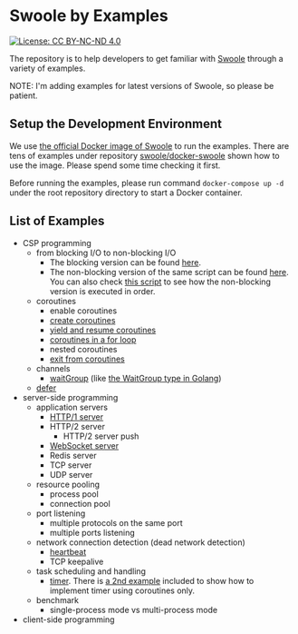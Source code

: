 # Swoole by Examples

[![License: CC BY-NC-ND 4.0](https://img.shields.io/badge/License-CC%20BY--NC--ND%204.0-lightgrey.svg)](https://creativecommons.org/licenses/by-nc-nd/4.0/)

The repository is to help developers to get familiar with [Swoole](https://github.com/swoole/swoole-src) through a variety of examples.

NOTE: I'm adding examples for latest versions of Swoole, so please be patient.

## Setup the Development Environment

We use [the official Docker image of Swoole](https://hub.docker.com/r/phpswoole/swoole) to run the examples. There are
tens of examples under repository [swoole/docker-swoole](https://github.com/swoole/docker-swoole) shown how to use the
image. Please spend some time checking it first.

Before running the examples, please run command `docker-compose up -d` under the root repository directory to start a
Docker container.

## List of Examples

* CSP programming
    * from blocking I/O to non-blocking I/O
        * The blocking version can be found [here](https://github.com/deminy/swoole-by-examples/blob/master/examples/io/blocking-io.php).
        * The non-blocking version of the same script can be found [here](https://github.com/deminy/swoole-by-examples/blob/master/examples/io/non-blocking-io.php). You can also check [this script](https://github.com/deminy/swoole-by-examples/blob/master/examples/io/non-blocking-io-debug.php) to see how the non-blocking version is executed in order.
    * coroutines
        * enable coroutines
        * [create coroutines](https://github.com/deminy/swoole-by-examples/blob/master/examples/csp/coroutines/creation.php)
        * [yield and resume coroutines](https://github.com/deminy/swoole-by-examples/blob/master/examples/csp/coroutines/yield-and-resume.php)
        * [coroutines in a for loop](https://github.com/deminy/swoole-by-examples/blob/master/examples/csp/coroutines/for.php)
        * nested coroutines
        * [exit from coroutines](https://github.com/deminy/swoole-by-examples/blob/master/examples/csp/coroutines/exit.php)
    * channels
        * [waitGroup](https://github.com/deminy/swoole-by-examples/blob/master/examples/csp/waitgroup.php) (like [the WaitGroup type in Golang](https://golang.org/pkg/sync/#WaitGroup))
    * [defer](https://github.com/deminy/swoole-by-examples/blob/master/examples/csp/defer.php)
* server-side programming
    * application servers
        * [HTTP/1 server](https://github.com/deminy/swoole-by-examples/blob/master/examples/servers/http1.php)
        * HTTP/2 server
            * HTTP/2 server push
        * [WebSocket server](https://github.com/deminy/swoole-by-examples/blob/master/examples/servers/websocket.php)
        * Redis server
        * TCP server
        * UDP server
    * resource pooling
        * process pool
        * connection pool
    * port listening
        * multiple protocols on the same port
        * multiple ports listening
    * network connection detection (dead network detection)
        * [heartbeat](https://github.com/deminy/swoole-by-examples/blob/master/examples/servers/heartbeat.php)
        * TCP keepalive
    * task scheduling and handling
        * [timer](https://github.com/deminy/swoole-by-examples/blob/master/examples/timer/timer.php). There is [a 2nd example](https://github.com/deminy/swoole-by-examples/blob/master/examples/timer/coroutine-style.php) included to show how to implement timer using coroutines only.
    * benchmark
        * single-process mode vs multi-process mode
* client-side programming
